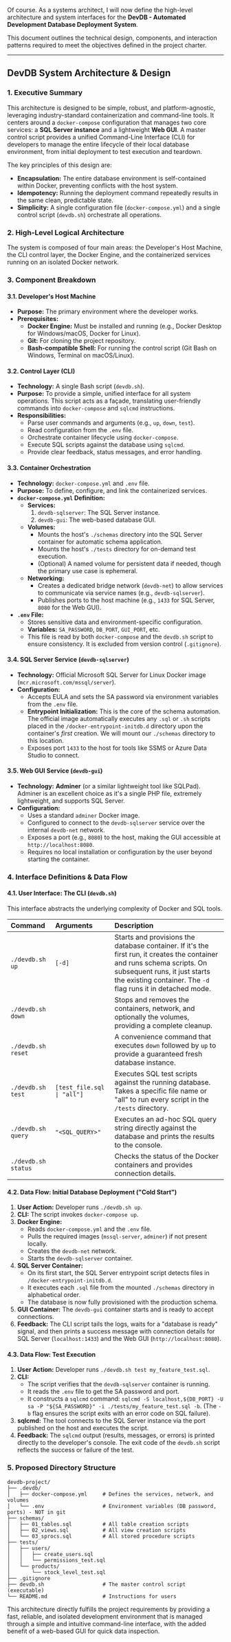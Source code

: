 Of course. As a systems architect, I will now define the high-level architecture and system interfaces for the **DevDB - Automated Development Database Deployment System**.

This document outlines the technical design, components, and interaction patterns required to meet the objectives defined in the project charter.

---

## **DevDB System Architecture & Design**

### **1. Executive Summary**

This architecture is designed to be simple, robust, and platform-agnostic, leveraging industry-standard containerization and command-line tools. It centers around a `docker-compose` configuration that manages two core services: a **SQL Server instance** and a lightweight **Web GUI**. A master control script provides a unified Command-Line Interface (CLI) for developers to manage the entire lifecycle of their local database environment, from initial deployment to test execution and teardown.

The key principles of this design are:
*   **Encapsulation:** The entire database environment is self-contained within Docker, preventing conflicts with the host system.
*   **Idempotency:** Running the deployment command repeatedly results in the same clean, predictable state.
*   **Simplicity:** A single configuration file (`docker-compose.yml`) and a single control script (`devdb.sh`) orchestrate all operations.

### **2. High-Level Logical Architecture**

The system is composed of four main areas: the Developer's Host Machine, the CLI control layer, the Docker Engine, and the containerized services running on an isolated Docker network.



### **3. Component Breakdown**

#### **3.1. Developer's Host Machine**
*   **Purpose:** The primary environment where the developer works.
*   **Prerequisites:**
    *   **Docker Engine:** Must be installed and running (e.g., Docker Desktop for Windows/macOS, Docker for Linux).
    *   **Git:** For cloning the project repository.
    *   **Bash-compatible Shell:** For running the control script (Git Bash on Windows, Terminal on macOS/Linux).

#### **3.2. Control Layer (CLI)**
*   **Technology:** A single Bash script (`devdb.sh`).
*   **Purpose:** To provide a simple, unified interface for all system operations. This script acts as a façade, translating user-friendly commands into `docker-compose` and `sqlcmd` instructions.
*   **Responsibilities:**
    *   Parse user commands and arguments (e.g., `up`, `down`, `test`).
    *   Read configuration from the `.env` file.
    *   Orchestrate container lifecycle using `docker-compose`.
    *   Execute SQL scripts against the database using `sqlcmd`.
    *   Provide clear feedback, status messages, and error handling.

#### **3.3. Container Orchestration**
*   **Technology:** `docker-compose.yml` and `.env` file.
*   **Purpose:** To define, configure, and link the containerized services.
*   **`docker-compose.yml` Definition:**
    *   **Services:**
        1.  `devdb-sqlserver`: The SQL Server instance.
        2.  `devdb-gui`: The web-based database GUI.
    *   **Volumes:**
        *   Mounts the host's `./schemas` directory into the SQL Server container for automatic schema application.
        *   Mounts the host's `./tests` directory for on-demand test execution.
        *   (Optional) A named volume for persistent data if needed, though the primary use case is ephemeral.
    *   **Networking:**
        *   Creates a dedicated bridge network (`devdb-net`) to allow services to communicate via service names (e.g., `devdb-sqlserver`).
        *   Publishes ports to the host machine (e.g., `1433` for SQL Server, `8080` for the Web GUI).
*   **`.env` File:**
    *   Stores sensitive data and environment-specific configuration.
    *   **Variables:** `SA_PASSWORD`, `DB_PORT`, `GUI_PORT`, etc.
    *   This file is read by both `docker-compose` and the `devdb.sh` script to ensure consistency. It is excluded from version control (`.gitignore`).

#### **3.4. SQL Server Service (`devdb-sqlserver`)**
*   **Technology:** Official Microsoft SQL Server for Linux Docker image (`mcr.microsoft.com/mssql/server`).
*   **Configuration:**
    *   Accepts EULA and sets the SA password via environment variables from the `.env` file.
    *   **Entrypoint Initialization:** This is the core of the schema automation. The official image automatically executes any `.sql` or `.sh` scripts placed in the `/docker-entrypoint-initdb.d` directory upon the container's *first* creation. We will mount our `./schemas` directory to this location.
    *   Exposes port `1433` to the host for tools like SSMS or Azure Data Studio to connect.

#### **3.5. Web GUI Service (`devdb-gui`)**
*   **Technology:** **Adminer** (or a similar lightweight tool like SQLPad). Adminer is an excellent choice as it's a single PHP file, extremely lightweight, and supports SQL Server.
*   **Configuration:**
    *   Uses a standard `adminer` Docker image.
    *   Configured to connect to the `devdb-sqlserver` service over the internal `devdb-net` network.
    *   Exposes a port (e.g., `8080`) to the host, making the GUI accessible at `http://localhost:8080`.
    *   Requires no local installation or configuration by the user beyond starting the container.

### **4. Interface Definitions & Data Flow**

#### **4.1. User Interface: The CLI (`devdb.sh`)**
This interface abstracts the underlying complexity of Docker and SQL tools.

| Command | Arguments | Description |
| :--- | :--- | :--- |
| `./devdb.sh up` | `[-d]` | Starts and provisions the database container. If it's the first run, it creates the container and runs schema scripts. On subsequent runs, it just starts the existing container. The `-d` flag runs it in detached mode. |
| `./devdb.sh down` | | Stops and removes the containers, network, and optionally the volumes, providing a complete cleanup. |
| `./devdb.sh reset` | | A convenience command that executes `down` followed by `up` to provide a guaranteed fresh database instance. |
| `./devdb.sh test` | `[test_file.sql \| "all"]` | Executes SQL test scripts against the running database. Takes a specific file name or "all" to run every script in the `/tests` directory. |
| `./devdb.sh query` | `"<SQL_QUERY>"` | Executes an ad-hoc SQL query string directly against the database and prints the results to the console. |
| `./devdb.sh status` | | Checks the status of the Docker containers and provides connection details. |

#### **4.2. Data Flow: Initial Database Deployment ("Cold Start")**

1.  **User Action:** Developer runs `./devdb.sh up`.
2.  **CLI:** The script invokes `docker-compose up`.
3.  **Docker Engine:**
    *   Reads `docker-compose.yml` and the `.env` file.
    *   Pulls the required images (`mssql-server`, `adminer`) if not present locally.
    *   Creates the `devdb-net` network.
    *   Starts the `devdb-sqlserver` container.
4.  **SQL Server Container:**
    *   On its first start, the SQL Server entrypoint script detects files in `/docker-entrypoint-initdb.d`.
    *   It executes each `.sql` file from the mounted `./schemas` directory in alphabetical order.
    *   The database is now fully provisioned with the production schema.
5.  **GUI Container:** The `devdb-gui` container starts and is ready to accept connections.
6.  **Feedback:** The CLI script tails the logs, waits for a "database is ready" signal, and then prints a success message with connection details for SQL Server (`localhost:1433`) and the Web GUI (`http://localhost:8080`).

#### **4.3. Data Flow: Test Execution**

1.  **User Action:** Developer runs `./devdb.sh test my_feature_test.sql`.
2.  **CLI:**
    *   The script verifies that the `devdb-sqlserver` container is running.
    *   It reads the `.env` file to get the SA password and port.
    *   It constructs a `sqlcmd` command: `sqlcmd -S localhost,${DB_PORT} -U sa -P "${SA_PASSWORD}" -i ./tests/my_feature_test.sql -b`. (The `-b` flag ensures the script exits with an error code on SQL failure).
3.  **sqlcmd:** The tool connects to the SQL Server instance via the port published on the host and executes the script.
4.  **Feedback:** The `sqlcmd` output (results, messages, or errors) is printed directly to the developer's console. The exit code of the `devdb.sh` script reflects the success or failure of the test.

### **5. Proposed Directory Structure**

```plaintext
devdb-project/
├── .devdb/
│   ├── docker-compose.yml     # Defines the services, network, and volumes
│   └── .env                   # Environment variables (DB password, ports) - NOT in git
├── schemas/
│   ├── 01_tables.sql          # All table creation scripts
│   ├── 02_views.sql           # All view creation scripts
│   └── 03_sprocs.sql          # All stored procedure scripts
├── tests/
│   ├── users/
│   │   ├── create_users.sql
│   │   └── permissions_test.sql
│   └── products/
│       └── stock_level_test.sql
├── .gitignore
├── devdb.sh                   # The master control script (executable)
└── README.md                  # Instructions for users
```

This architecture directly fulfills the project requirements by providing a fast, reliable, and isolated development environment that is managed through a simple and intuitive command-line interface, with the added benefit of a web-based GUI for quick data inspection.